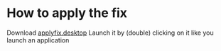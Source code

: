 # How to apply the fix

Download [applyfix.desktop](https://raw.githubusercontent.com/FederAndInk/glfw_aqm2_fix/main/applyfix.desktop)
Launch it by (double) clicking on it like you launch an application
